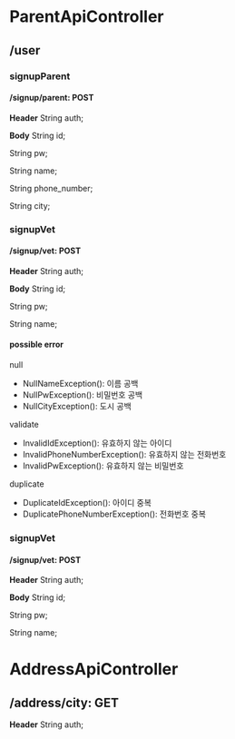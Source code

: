 # ParentApiController

## /user

### signupParent
#### /signup/parent: POST
**Header**
String auth;

**Body**
String id;

String pw;

String name;

String phone_number;

String city;

### signupVet
#### /signup/vet: POST
**Header**
String auth;

**Body**
String id;

String pw;

String name;

#### possible error
null
- NullNameException(): 이름 공백
- NullPwException():  비밀번호 공백
- NullCityException(): 도시 공백

validate
- InvalidIdException(): 유효하지 않는 아이디
- InvalidPhoneNumberException(): 유효하지 않는 전화번호
- InvalidPwException(): 유효하지 않는 비밀번호

duplicate
- DuplicateIdException(): 아이디 중복
- DuplicatePhoneNumberException(): 전화번호 중복

### signupVet
#### /signup/vet: POST
**Header**
String auth;

**Body**
String id;

String pw;

String name;

# AddressApiController

## /address/city: GET
**Header**
String auth;
